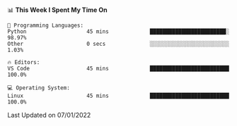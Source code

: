 <!--START_SECTION:waka-->
📊 **This Week I Spent My Time On** 

```text
💬 Programming Languages: 
Python                   45 mins             ████████████████████████░   98.97% 
Other                    0 secs              ░░░░░░░░░░░░░░░░░░░░░░░░░   1.03%

🔥 Editors: 
VS Code                  45 mins             █████████████████████████   100.0%

💻 Operating System: 
Linux                    45 mins             █████████████████████████   100.0%

```


 Last Updated on 07/01/2022
<!--END_SECTION:waka-->
